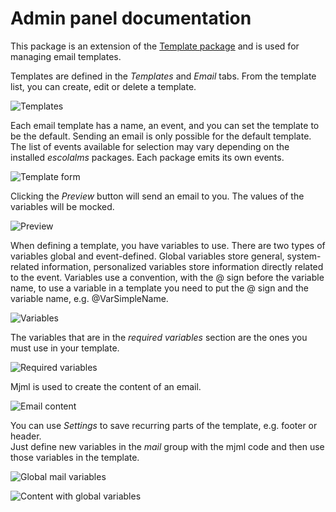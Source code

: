 # Admin panel documentation

This package is an extension of the [Template package](https://github.com/EscolaLMS/Templates/blob/main/ADMIN.md) and is used for managing email templates.

Templates are defined in the *Templates* and *Email* tabs. From the template list, you can create, edit or delete a template.

![Templates](https://github.com/EscolaLMS/Templates-Email/assets/59456825/c317bc59-4d20-4307-9f58-5301cb5985ca)

Each email template has a name, an event, and you can set the template to be the default.
Sending an email is only possible for the default template.
The list of events available for selection may vary depending on the installed *escolalms* packages. Each package emits its own events.

![Template form](https://github.com/EscolaLMS/Templates-Email/assets/59456825/30b51f09-4271-4911-a9aa-4fcf955cb330)

Clicking the *Preview* button will send an email to you. The values of the variables will be mocked.

![Preview](https://github.com/EscolaLMS/Templates-Email/assets/59456825/27042b6a-0d9e-4e05-b3d9-4b6b0e1a1797)

When defining a template, you have variables to use. There are two types of variables global and event-defined. Global variables store general, system-related information, personalized variables store information directly related to the event.
Variables use a convention, with the @ sign before the variable name, to use a variable in a template you need to put the @ sign and the variable name, e.g. @VarSimpleName. 

![Variables](https://github.com/EscolaLMS/Templates-Email/assets/59456825/751d01f5-7448-47bd-b77c-836f5f699174)

The variables that are in the *required variables* section are the ones you must use in your template.

![Required variables](https://github.com/EscolaLMS/Templates-Email/assets/59456825/8d8d5282-b74f-4540-883a-67fb3fb250a2)

Mjml is used to create the content of an email.

![Email content](https://github.com/EscolaLMS/Templates-Email/assets/59456825/bc67ee9b-e415-4bb9-8df6-b979daa95b8d)

You can use *Settings* to save recurring parts of the template, e.g. footer or header.  
Just define new variables in the *mail* group with the mjml code and then use those variables in the template.

![Global mail variables](https://github.com/EscolaLMS/Templates-Email/assets/59456825/adb8a588-f3fd-469c-8ed8-fb8667eef776)

![Content with global variables](https://github.com/EscolaLMS/Templates-Email/assets/59456825/4f69fcfe-7a26-40b5-8e03-a3ae2b0b1cd3)

